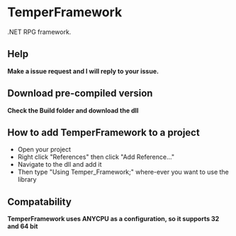 # TemperFramework
.NET RPG framework.


## Help
**Make a issue request and I will reply to your issue.**


## Download pre-compiled version
**Check the Build folder and download the dll**

## How to add TemperFramework to a project
* Open your project
* Right click "References" then click "Add Reference..." 
* Navigate to the dll and add it
* Then type "Using Temper_Framework;" where-ever you want to use the library

## Compatability 
**TemperFramework uses ANYCPU as a configuration, so it supports 32 and 64 bit**
